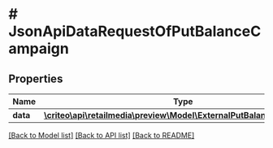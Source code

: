 # # JsonApiDataRequestOfPutBalanceCampaign

## Properties

Name | Type | Description | Notes
------------ | ------------- | ------------- | -------------
**data** | [**\criteo\api\retailmedia\preview\Model\ExternalPutBalanceCampaign[]**](ExternalPutBalanceCampaign.md) |  | [optional]

[[Back to Model list]](../../README.md#models) [[Back to API list]](../../README.md#endpoints) [[Back to README]](../../README.md)
